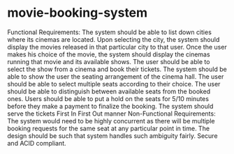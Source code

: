 # movie-booking-system

Functional Requirements:
The system should be able to list down cities where its cinemas are located.
Upon selecting the city, the system should display the movies released in that particular city to that user.
Once the user makes his choice of the movie, the system should display the cinemas running that movie and its available shows.
The user should be able to select the show from a cinema and book their tickets.
The system should be able to show the user the seating arrangement of the cinema hall.
The user should be able to select multiple seats according to their choice.
The user should be able to distinguish between available seats from the booked ones.
Users should be able to put a hold on the seats for 5/10 minutes before they make a payment to finalize the booking.
The system should serve the tickets First In First Out manner
Non-Functional Requirements:
The system would need to be highly concurrent as there will be multiple booking requests for the same seat at any particular point in time. The design should be such that system handles such ambiguity fairly.
Secure and ACID compliant.
